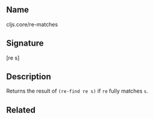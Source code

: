 ## Name
cljs.core/re-matches

## Signature
[re s]

## Description

Returns the result of `(re-find re s)` if `re` fully matches `s`.

## Related
